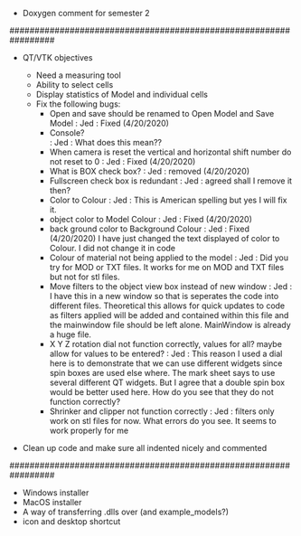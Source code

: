 * Doxygen comment for semester 2  

#################################################################

* QT/VTK objectives
  - Need a measuring tool
  - Ability to select cells
  - Display statistics of Model and individual cells
  - Fix the following bugs:
    * Open and save should be renamed to Open Model and Save Model 
	: Jed : Fixed (4/20/2020)
    * Console?  
	: Jed : What does this mean??
    * When camera is reset the vertical and horizontal shift number do not reset to 0 
	: Jed : Fixed (4/20/2020)
    * What is BOX check box? 
	: Jed : removed (4/20/2020)
    * Fullscreen check box is redundant 
	: Jed : agreed shall I remove it then?
    * Color to Colour 
	: Jed : This is American spelling but yes I will fix it. 
    * object color to Model Colour 
	: Jed : Fixed (4/20/2020)
    * back ground color to Background Colour 
	: Jed : Fixed (4/20/2020)
	I have just changed the text displayed of color to Colour. I did not change it in code
    * Colour of material not being applied to the model 
	: Jed : Did you try for MOD or TXT files. It works for me on MOD and TXT files but not for stl files.
    * Move filters to the object view box instead of new window 
	: Jed : I have this in a new window so that is seperates the code into different files. Theoretical this allows for quick updates to code as filters applied will be added and contained within this file and the mainwindow file should be left alone. MainWindow is already a huge file.
    * X Y Z rotation dial not function correctly, values for all? maybe allow for values to be entered?
		: Jed : This reason I used a dial here is to demonstrate that we can use different widgets since spin boxes are used else where. The mark sheet says to use several different QT widgets. But I agree that a double spin box would be better used here. How do you see that they do not function correctly? 
    * Shrinker and clipper not function correctly : Jed : filters only work on stl files for now. What errors do you see. It seems to work properly for me

* Clean up code and make sure all indented nicely and commented

#################################################################

* Windows installer                                             
* MacOS installer                                                 
* A way of transferring .dlls over (and example_models?)
* icon and desktop shortcut